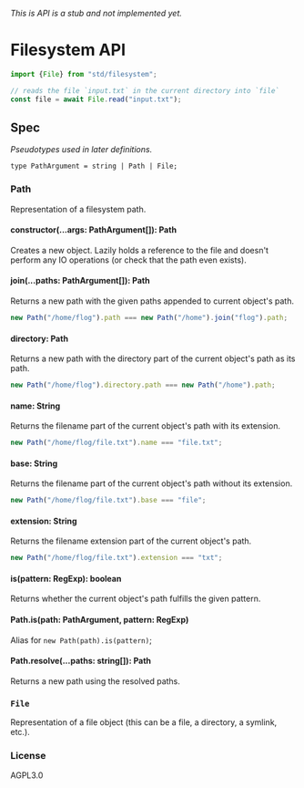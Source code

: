*This is API is a stub and not implemented yet.*

# Filesystem API

```js
import {File} from "std/filesystem";

// reads the file `input.txt` in the current directory into `file`
const file = await File.read("input.txt");
```

## Spec

*Pseudotypes used in later definitions.*

```
type PathArgument = string | Path | File;
```

### Path

Representation of a filesystem path.

#### constructor(...args: PathArgument[]): Path

Creates a new object. Lazily holds a reference to the file and doesn't perform
any IO operations (or check that the path even exists).

#### join(...paths: PathArgument[]): Path

Returns a new path with the given paths appended to current object's path.

```js
new Path("/home/flog").path === new Path("/home").join("flog").path;
```

#### directory: Path
Returns a new path with the directory part of the current object's path as
its path.

```js
new Path("/home/flog").directory.path === new Path("/home").path;
```

#### name: String
Returns the filename part of the current object's path with its extension.

```js
new Path("/home/flog/file.txt").name === "file.txt";
```

#### base: String
Returns the filename part of the current object's path without its extension.

```js
new Path("/home/flog/file.txt").base === "file";
```

#### extension: String
Returns the filename extension part of the current object's path.

```js
new Path("/home/flog/file.txt").extension === "txt";
```

#### is(pattern: RegExp): boolean
Returns whether the current object's path fulfills the given pattern.

#### Path.is(path: PathArgument, pattern: RegExp)
Alias for `new Path(path).is(pattern)`;

#### Path.resolve(...paths: string[]): Path
Returns a new path using the resolved paths.

### `File`

Representation of a file object (this can be a file, a directory, a symlink,
etc.).

### License

AGPL3.0
